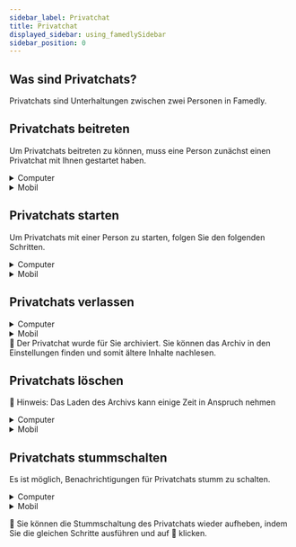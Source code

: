 ```yaml
---
sidebar_label: Privatchat
title: Privatchat
displayed_sidebar: using_famedlySidebar
sidebar_position: 0
---
```


## Was sind Privatchats?

Privatchats sind Unterhaltungen zwischen zwei Personen in Famedly.

## Privatchats beitreten

Um Privatchats beitreten zu können, muss eine Person zunächst einen Privatchat mit Ihnen gestartet haben.


<details>
<summary>Computer</summary>

1. Sie können einer Privatchats nur beitreten, wenn Sie eine Einladung erhalten haben.
2. Alle Einladungen finden sich am oberen Ende der Chats Liste.
3. Klicken Sie auf die Privatchats zu denen Sie eingeladen wurden.
4. Akzeptieren Sie die Einladung.

<aside>
    🚧 Wenn Sie die Einladung ablehnen, müssen Sie die Person erneut bitten, einen Privatchat mit Ihnen zu beginnen oder Sie können den Privatchat starten.
    
</aside>

</details>


<details>
<summary>Mobil</summary>

1. Sie können einer Privatchats nur beitreten, wenn Sie eine Einladung erhalten haben.
2. Alle Einladungen finden sich am oberen Ende der Chats Liste.
3. Klicken Sie auf die Privatchats zu denen Sie eingeladen wurden.
4. Akzeptieren Sie die Einladung.

<aside>
    🚧 Wenn Sie die Einladung ablehnen, müssen Sie die Person erneut bitten, einen Privatchat mit Ihnen zu beginnen oder Sie können den Privatchat starten.
    
</aside>

</details>


## Privatchats starten

Um Privatchats mit einer Person zu starten, folgen Sie den folgenden Schritten.


<details>
<summary>Computer</summary>

1. Klicken Sie auf die Schaltfläche Chat starten in der oberen linken Ecke.
2. Klicken Sie auf **Chat starten**.
3. Klicken Sie auf den Namen der Person, mit der Sie einen Privatchat starten möchten.
4. Klicken Sie auf **Chat starten** oder **Chat öffnen**.

</details>


<details>
<summary>Mobil</summary>

1. Tippen Sie auf **Chats** am unteren Bildschirmrand.
2. Tippen Sie auf die **+Neu** Schaltfläche unten rechts auf Ihrem Bildschirm.
3. Tippen Sie auf den Namen der Person, mit der Sie einen Privatchat starten möchten.
4. Tippen Sie auf **:speech_ballon:.**

</details>

## Privatchats verlassen


<details>
<summary>Computer</summary>

1. Klicken Sie auf ℹ in der rechten oberen Ecke des Bildschirms eines Privatchats, um die Details zu öffnen.
2. Klicken Sie auf **Chat verlassen**.
3. Klicken Sie auf **Beenden**.

</details>


<details>
<summary>Mobil</summary>

1. Tippe auf die Kopfzeile eines Privatchats, um die Details zu öffnen.
2. Tippen Sie auf **Chat verlassen** am unteren Ende der Seite.
3. Wählen Sie **Ja**

</details>

<aside>
🚧 Der Privatchat wurde für Sie archiviert. Sie können das Archiv in den Einstellungen finden und somit ältere Inhalte nachlesen.

</aside>

## Privatchats löschen

<aside>

🚧 Hinweis: Das Laden des Archivs kann einige Zeit in Anspruch nehmen

</aside>

<details>
<summary>Computer</summary>

1. Tippen Sie rechts neben dem Filterfeld auf Ihr **Profilbild oder Namens Initialen** um die Einstellungen zu öffnen.
2. Klicken Sie auf **Archiv**.
3. Klicken Sie auf ☑ oben rechts auf dem Bildschirm.
4. Wählen Sie einen oder mehrere private Chats, die Sie löschen möchten.
5. Klicken Sie auf 🗑.
6. Klicken Sie **Ja.**

</details>


<details>
<summary>Mobil</summary>

1. Tippen Sie rechts neben dem Filterfeld auf Ihr **Profilbild oder Namens Initialen** um die Einstellungen zu öffnen.
2. Tippen Sie auf **Archiv**.
3. Tippen Sie auf **Archiv leeren**.
4. Tippen Sie **Löschen** um alle privaten Chats & Gruppen zu entfernen.

</details>

## Privatchats stummschalten

Es ist möglich, Benachrichtigungen für Privatchats stumm zu schalten.

<details>
<summary>Computer</summary>

1. Klicken Sie auf ℹ in der rechten oberen Ecke des Bildschirms eines Privatchats, um die Details zu öffnen.
2. Klicken Sie auf 🔔, um den Privatchat stumm zu schalten.

</details>

<details>
<summary>Mobil</summary>

1. Tippe auf die Kopfzeile eines Privatchats, um die Details zu öffnen.
2. Tippen Sie auf 🔔, um die Gruppe stumm zu schalten.

</details>

<aside>

🚧 Sie können die Stummschaltung des Privatchats wieder aufheben, indem Sie die gleichen Schritte ausführen und auf 🔕 klicken.

</aside>